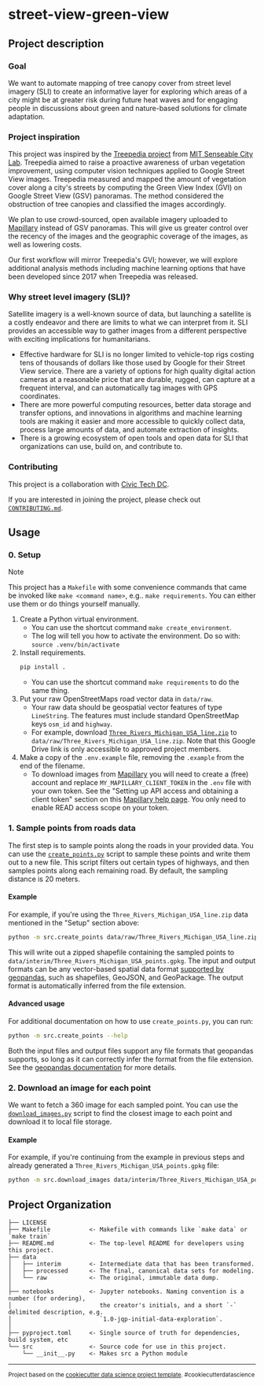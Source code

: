 # street-view-green-view

## Project description

### Goal

We want to automate mapping of tree canopy cover from street level imagery (SLI) to create an informative layer for exploring which areas of a city might be at greater risk during future heat waves and for engaging people in discussions about green and nature-based solutions for climate adaptation. 

### Project inspiration

This project was inspired by the [Treepedia project](https://github.com/mittrees/Treepedia_Public) from [MIT Senseable City Lab](https://senseable.mit.edu/). Treepedia aimed to raise a proactive awareness of urban vegetation improvement, using computer vision techniques applied to Google Street View images. Treepedia measured and mapped the amount of vegetation cover along a city's streets by computing the Green View Index (GVI) on Google Street View (GSV) panoramas. The method considered the obstruction of tree canopies and classified the images accordingly.

We plan to use crowd-sourced, open available imagery uploaded to [Mapillary](https://www.mapillary.com/) instead of GSV panoramas. This will give us greater control over the recency of the images and the geographic coverage of the images, as well as lowering costs. 

Our first workflow will mirror Treepedia's GVI; however, we will explore additional analysis methods including machine learning options that have been developed since 2017 when Treepedia was released.

### Why street level imagery (SLI)?

Satellite imagery is a well-known source of data, but launching a satellite is a costly endeavor and there are limits to what we can interpret from it. SLI provides an accessible way to gather images from a different perspective with exciting implications for humanitarians. 
- Effective hardware for SLI is no longer limited to vehicle-top rigs costing tens of thousands of dollars like those used by Google for their Street View service. There are a variety of options for high quality digital action cameras at a reasonable price that are durable, rugged, can capture at a frequent interval, and can automatically tag images with GPS coordinates. 
- There are more powerful computing resources, better data storage and transfer options, and innovations in algorithms and machine learning tools are making it easier and more accessible to quickly collect data, process large amounts of data, and automate extraction of insights. 
- There is a growing ecosystem of open tools and open data for SLI that organizations can use, build on, and contribute to.

### Contributing

This project is a collaboration with [Civic Tech DC](https://civictechdc.org/).

If you are interested in joining the project, please check out [`CONTRIBUTING.md`](CONTRIBUTING.md).

## Usage

### 0. Setup

> [!NOTE]
> This project has a `Makefile` with some convenience commands that came be invoked like `make <command name>`, e.g.. `make requirements`. You can either use them or do things yourself manually.

1. Create a Python virtual environment.
     - You can use the shortcut command `make create_environment`.
     - The log will tell you how to activate the environment. Do so with: `source .venv/bin/activate`
2. Install requirements.
    ```bash
    pip install .
    ```
    - You can use the shortcut command `make requirements` to do the same thing.
3. Put your raw OpenStreetMaps road vector data in `data/raw`.
    - Your raw data should be geospatial vector features of type `LineString`. The features must include standard OpenStreetMap keys `osm_id` and `highway`.
    - For example, download [`Three_Rivers_Michigan_USA_line.zip`](https://drive.google.com/file/d/1fpI4I5KP2WyVD5PeytW_hoXZswOt0dwA/view?usp=drive_link) to `data/raw/Three_Rivers_Michigan_USA_line.zip`. Note that this Google Drive link is only accessible to approved project members.
4. Make a copy of the `.env.example` file, removing the `.example` from the end of the filename.
    - To download images from [Mapillary](https://www.mapillary.com/) you will need to create a (free) account and replace `MY_MAPILLARY_CLIENT_TOKEN` in the `.env` file with your own token. See the "Setting up API access and obtaining a client token" section on this [Mapillary help page](https://help.mapillary.com/hc/en-us/articles/360010234680-Accessing-imagery-and-data-through-the-Mapillary-API). You only need to enable READ access scope on your token.

### 1. Sample points from roads data

The first step is to sample points along the roads in your provided data. You can use the [`create_points.py`](./src/create_points.py) script to sample these points and write them out to a new file. This script filters out certain types of highways, and then samples points along each remaining road. By default, the sampling distance is 20 meters.

#### Example

For example, if you're using the `Three_Rivers_Michigan_USA_line.zip` data mentioned in the "Setup" section above:

```bash
python -m src.create_points data/raw/Three_Rivers_Michigan_USA_line.zip data/interim/Three_Rivers_Michigan_USA_points.gpkg
```

This will write out a zipped shapefile containing the sampled points to `data/interim/Three_Rivers_Michigan_USA_points.gpkg`. The input and output formats can be any vector-based spatial data format [supported by geopandas](https://geopandas.org/en/stable/docs/user_guide/io.html), such as shapefiles, GeoJSON, and GeoPackage. The output format is automatically inferred from the file extension.

#### Advanced usage

For additional documentation on how to use `create_points.py`, you can run:

```bash
python -m src.create_points --help
```

Both the input files and output files support any file formats that geopandas supports, so long as it can correctly infer the format from the file extension. See the [geopandas documentation](https://geopandas.org/en/stable/docs/user_guide/io.html) for more details.

### 2. Download an image for each point

We want to fetch a 360 image for each sampled point. You can use the [`download_images.py`](./src/download_images.py) script to find the closest image to each point and download it to local file storage.

#### Example

For example, if you're continuing from the example in previous steps and already generated a `Three_Rivers_Michigan_USA_points.gpkg` file:

```bash
python -m src.download_images data/interim/Three_Rivers_Michigan_USA_points.gpkg data/raw/mapillary
```


## Project Organization

    ├── LICENSE
    ├── Makefile           <- Makefile with commands like `make data` or `make train`
    ├── README.md          <- The top-level README for developers using this project.
    ├── data
    │   ├── interim        <- Intermediate data that has been transformed.
    │   ├── processed      <- The final, canonical data sets for modeling.
    │   └── raw            <- The original, immutable data dump.
    │
    ├── notebooks          <- Jupyter notebooks. Naming convention is a number (for ordering),
    │                         the creator's initials, and a short `-` delimited description, e.g.
    │                         `1.0-jqp-initial-data-exploration`.
    │
    ├── pyproject.toml     <- Single source of truth for dependencies, build system, etc
    └── src                <- Source code for use in this project.
        └── __init__.py    <- Makes src a Python module

--------

<p><small>Project based on the <a target="_blank" href="https://drivendata.github.io/cookiecutter-data-science/">cookiecutter data science project template</a>. #cookiecutterdatascience</small></p>
